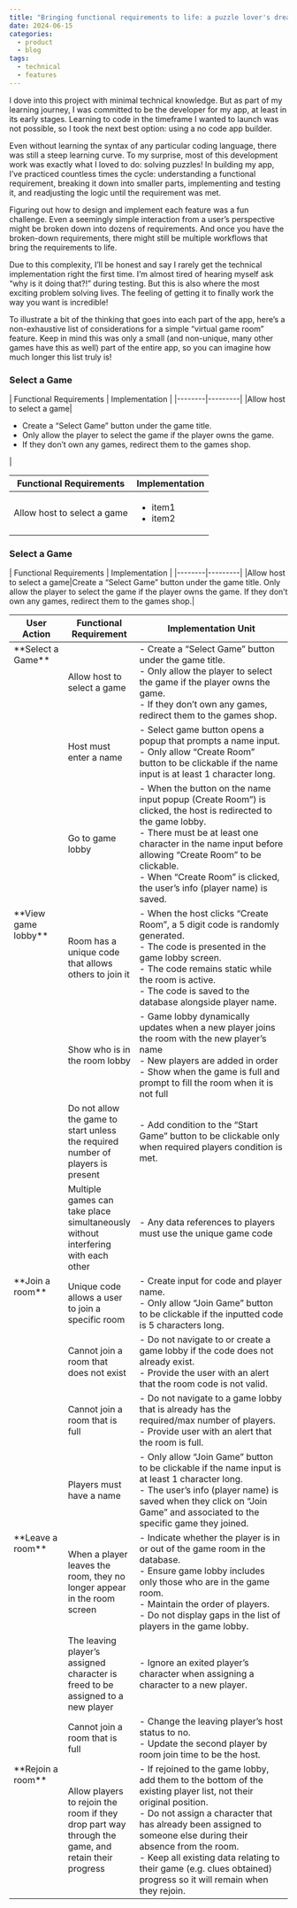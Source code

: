```yaml
---
title: "Bringing functional requirements to life: a puzzle lover's dream"
date: 2024-06-15
categories:
  - product
  - blog
tags:
  - technical
  - features
---
```


I dove into this project with minimal technical knowledge. But as part of my learning journey, I was committed to be the developer for my app, at least in its early stages. Learning to code in the timeframe I wanted to launch was not possible, so I took the next best option: using a no code app builder. 

Even without learning the syntax of any particular coding language, there was still a steep learning curve. To my surprise, most of this development work was exactly what I loved to do: solving puzzles! In building my app, I’ve practiced countless times the cycle: understanding a functional requirement, breaking it down into smaller parts, implementing and testing it, and readjusting the logic until the requirement was met. 

Figuring out how to design and implement each feature was a fun challenge. Even a seemingly simple interaction from a user’s perspective might be broken down into dozens of requirements. And once you have the broken-down requirements, there might still be multiple workflows that bring the requirements to life. 

Due to this complexity, I’ll be honest and say I rarely get the technical implementation right the first time. I’m almost tired of hearing myself ask “why is it doing that?!” during testing. But this is also where the most exciting problem solving lives. The feeling of getting it to finally work the way you want is incredible!

To illustrate a bit of the thinking that goes into each part of the app, here’s a non-exhaustive list of considerations for a simple “virtual game room” feature. Keep in mind this was only a small (and non-unique, many other games have this as well) part of the entire app, so you can imagine how much longer this list truly is!

<h3>Select a Game</h3>
| Functional Requirements | Implementation |
|--------|---------|
|Allow host to select a game|
<ul>
	<li>Create a “Select Game” button under the game title.</li>
	<li>Only allow the player to select the game if the player owns the game. </li>
	<li>If they don’t own any games, redirect them to the games shop.</li>
</ul>|


| Functional Requirements | Implementation |
|--------|---------|
|Allow host to select a game|<ul><li>item1</li><li>item2</li></ul>|

<h3>Select a Game</h3>
| Functional Requirements | Implementation |
|--------|---------|
|Allow host to select a game|Create a “Select Game” button under the game title. Only allow the player to select the game if the player owns the game. If they don’t own any games, redirect them to the games shop.|

<table style="vertical-align:top">
<colgroup>
<col width="20%" />
<col width="20%" />
<col width="60%" />
</colgroup>
<thead>
<tr class="header">
<th>User Action</th>
<th>Functional Requirement</th>
<th>Implementation Unit</th>
</tr>
</thead>
<tbody>
<tr>
<td markdown="span" rowspan="3" style="vertical-align:top">**Select a Game**</td>
<td markdown="span">Allow host to select a game</td>
<td markdown="span">
	- Create a “Select Game” button under the game title.<br>
	- Only allow the player to select the game if the player owns the game.<br>
	- If they don’t own any games, redirect them to the games shop.<br>
</td>
</tr>
<tr>
<td markdown="span">Host must enter a name</td>
<td markdown="span">
	- Select game button opens a popup that prompts a name input.<br>
	- Only allow “Create Room” button to be clickable if the name input is at least 1 character long.<br>
</td>
</tr>
<tr>
<td markdown="span">Go to game lobby</td>
<td markdown="span">
	- When the button on the name input popup (Create Room”) is clicked, the host is redirected to the game lobby.<br>
	- There must be at least one character in the name input before allowing “Create Room” to be clickable.<br>
	- When “Create Room” is clicked, the user’s info (player name) is saved.<br>
</td>
</tr>

<tr>
<td markdown="span" rowspan="4" style="vertical-align:top">**View game lobby**</td>
<td markdown="span">Room has a unique code that allows others to join it</td>
<td markdown="span">
	- When the host clicks “Create Room”, a 5 digit code is randomly generated.<br>
	- The code is presented in the game lobby screen.<br>
	- The code remains static while the room is active.<br>
	- The code is saved to the database alongside player name.<br>

</td>
</tr>
<tr>
<td markdown="span">Show who is in the room lobby</td>
<td markdown="span">
	- Game lobby dynamically updates when a new player joins the room with the new player’s name<br>
	- New players are added in order<br>
	- Show when the game is full and prompt to fill the room when it is not full<br>
</td>
</tr>
<tr>
<td markdown="span">Do not allow the game to start unless the required number of players is present</td>
<td markdown="span">
	- Add condition to the “Start Game” button to be clickable only when required players condition is met.<br>
</td>
</tr>
<tr>
<td markdown="span">Multiple games can take place simultaneously without interfering with each other</td>
<td markdown="span">
		- Any data references to players must use the unique game code<br>
</td>
</tr>

<tr>
<td markdown="span" rowspan="4" style="vertical-align:top">**Join a room**</td>
<td markdown="span">Unique code allows a user to join a specific room</td>
<td markdown="span">
	- Create input for code and player name.<br>
	- Only allow “Join Game” button to be clickable if the inputted code is 5 characters long.<br>
</td>
</tr>
<tr>
<td markdown="span">Cannot join a room that does not exist</td>
<td markdown="span">
	- Do not navigate to or create a game lobby if the code does not already exist.<br>
	- Provide the user with an alert that the room code is not valid.<br>
</td>
</tr>
<tr>
<td markdown="span">Cannot join a room that is full</td>
<td markdown="span">
	- Do not navigate to a game lobby that is already has the required/max number of players.<br>
	- Provide user with an alert that the room is full.<br>
</td>
</tr>
<tr>
<td markdown="span">Players must have a name</td>
<td markdown="span">
	- Only allow “Join Game” button to be clickable if the name input is at least 1 character long.<br>
	- The user’s info (player name) is saved when they click on “Join Game” and associated to the specific game they joined.<br>
</td>
</tr>

<tr>
<td markdown="span" rowspan="3" style="vertical-align:top">**Leave a room**</td>
<td markdown="span">When a player leaves the room, they no longer appear in the room screen</td>
<td markdown="span">
	- Indicate whether the player is in or out of the game room in the database.<br>
	- Ensure game lobby includes only those who are in the game room.<br>
	- Maintain the order of players.<br>
	- Do not display gaps in the list of players in the game lobby.<br>

</td>
</tr>
<tr>
<td markdown="span">The leaving player’s assigned character is freed to be assigned to a new player</td>
<td markdown="span">
	- Ignore an exited player’s character when assigning a character to a new player.<br>
</td>
</tr>
<tr>
<td markdown="span">Cannot join a room that is full</td>
<td markdown="span">
	- Change the leaving player’s host status to no.<br>
	- Update the second player by room join time to be the host.<br>

</td>
</tr>

<tr>
<td markdown="span" style="vertical-align:top">**Rejoin a room**</td>
<td markdown="span">Allow players to rejoin the room if they drop part way through the game, and retain their progress</td>
<td markdown="span">
	- If rejoined to the game lobby, add them to the bottom of the existing player list, not their original position.<br>
	- Do not assign a character that has already been assigned to someone else during their absence from the room.<br>
	- Keep all existing data relating to their game (e.g. clues obtained) progress so it will remain when they rejoin.<br>
</td>
</tr>


</tbody>
</table>